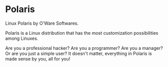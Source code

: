 # Polaris

Linux Polaris by O'Ware Softwares.

Polaris is a Linux distribution that has the most customization possibilities among Linuxes.

Are you a professional hacker? Are you a programmer? Are you a manager? Or are you just a simple user? It doesn't matter, everything in Polaris is made sense by you, all for you!
